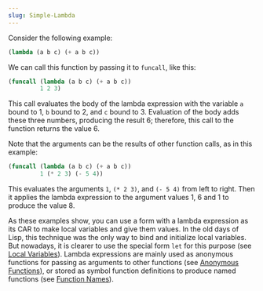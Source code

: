 ```yaml
---
slug: Simple-Lambda
---
```


Consider the following example:

```lisp
(lambda (a b c) (+ a b c))
```

We can call this function by passing it to `funcall`, like this:

```lisp
(funcall (lambda (a b c) (+ a b c))
         1 2 3)
```

This call evaluates the body of the lambda expression with the variable `a` bound to 1, `b` bound to 2, and `c` bound to 3. Evaluation of the body adds these three numbers, producing the result 6; therefore, this call to the function returns the value 6.

Note that the arguments can be the results of other function calls, as in this example:

```lisp
(funcall (lambda (a b c) (+ a b c))
         1 (* 2 3) (- 5 4))
```

This evaluates the arguments `1`, `(* 2 3)`, and `(- 5 4)` from left to right. Then it applies the lambda expression to the argument values 1, 6 and 1 to produce the value 8.

As these examples show, you can use a form with a lambda expression as its CAR to make local variables and give them values. In the old days of Lisp, this technique was the only way to bind and initialize local variables. But nowadays, it is clearer to use the special form `let` for this purpose (see [Local Variables](/docs/elisp/Local-Variables)). Lambda expressions are mainly used as anonymous functions for passing as arguments to other functions (see [Anonymous Functions](/docs/elisp/Anonymous-Functions)), or stored as symbol function definitions to produce named functions (see [Function Names](/docs/elisp/Function-Names)).
